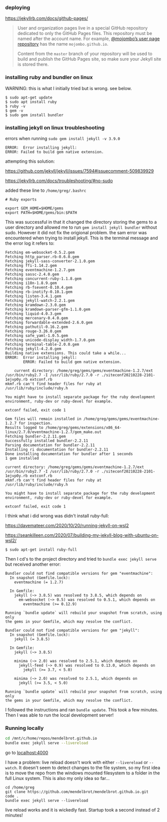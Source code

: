 ### deploying

https://jekyllrb.com/docs/github-pages/

> User and organization pages live in a special GitHub repository dedicated to only the GitHub Pages files. This repository must be named after the account name. For example, [@mojombo’s user page repository](https://github.com/mojombo/mojombo.github.io) has the name `mojombo.github.io`.
>
> Content from the `master` branch of your repository will be used to build and publish the GitHub Pages site, so make sure your Jekyll site is stored there.



### installing ruby and bundler on linux

WARNING: this is what I initially tried but is wrong.  see below.

```
$ sudo apt-get update
$ sudo apt install ruby
$ ruby -v
$ gem -v
$ sudo gem install bundler
```

### installing jekyll on linux troubleshooting

errors when running `sudo gem install jekyll -v 3.9.0`

```
ERROR:  Error installing jekyll:
ERROR: Failed to build gem native extension.
```

attempting this solution:

https://github.com/jekyll/jekyll/issues/7594#issuecomment-509839929

https://jekyllrb.com/docs/troubleshooting/#no-sudo

added these line to `/home/greg/.bashrc`

```
# Ruby exports

export GEM_HOME=$HOME/gems
export PATH=$HOME/gems/bin:$PATH
```

This was successful in that it changed the directory storing the gems to a user directory and allowed me to run `gem install jekyll bundler` without sudo.  However it did not fix the origional problem.  the sam error was encountered when trying to install jekyll.  This is the terminal message and the error log it refers to:

```
Fetching em-websocket-0.5.2.gem
Fetching http_parser.rb-0.6.0.gem
Fetching jekyll-sass-converter-2.1.0.gem
Fetching ffi-1.14.2.gem
Fetching eventmachine-1.2.7.gem
Fetching sassc-2.4.0.gem
Fetching concurrent-ruby-1.1.8.gem
Fetching i18n-1.8.9.gem
Fetching rb-fsevent-0.10.4.gem
Fetching rb-inotify-0.10.1.gem
Fetching listen-3.4.1.gem
Fetching jekyll-watch-2.2.1.gem
Fetching kramdown-2.3.0.gem
Fetching kramdown-parser-gfm-1.1.0.gem
Fetching liquid-4.0.3.gem
Fetching mercenary-0.4.0.gem
Fetching forwardable-extended-2.6.0.gem
Fetching pathutil-0.16.2.gem
Fetching rouge-3.26.0.gem
Fetching safe_yaml-1.0.5.gem
Fetching unicode-display_width-1.7.0.gem
Fetching terminal-table-2.0.0.gem
Fetching jekyll-4.2.0.gem
Building native extensions. This could take a while...
ERROR:  Error installing jekyll:
        ERROR: Failed to build gem native extension.

    current directory: /home/greg/gems/gems/eventmachine-1.2.7/ext
/usr/bin/ruby2.7 -I /usr/lib/ruby/2.7.0 -r ./siteconf20210228-2101-1ejvp0y.rb extconf.rb
mkmf.rb can't find header files for ruby at /usr/lib/ruby/include/ruby.h

You might have to install separate package for the ruby development
environment, ruby-dev or ruby-devel for example.

extconf failed, exit code 1

Gem files will remain installed in /home/greg/gems/gems/eventmachine-1.2.7 for inspection.
Results logged to /home/greg/gems/extensions/x86_64-linux/2.7.0/eventmachine-1.2.7/gem_make.out
Fetching bundler-2.2.11.gem
Successfully installed bundler-2.2.11
Parsing documentation for bundler-2.2.11
Installing ri documentation for bundler-2.2.11
Done installing documentation for bundler after 1 seconds
1 gem installed
```



```
current directory: /home/greg/gems/gems/eventmachine-1.2.7/ext
/usr/bin/ruby2.7 -I /usr/lib/ruby/2.7.0 -r ./siteconf20210228-2101-1ejvp0y.rb extconf.rb
mkmf.rb can't find header files for ruby at /usr/lib/ruby/include/ruby.h

You might have to install separate package for the ruby development
environment, ruby-dev or ruby-devel for example.

extconf failed, exit code 1
```

I think what i did wrong was didn't install ruby-full:

https://davemateer.com/2020/10/20/running-jekyll-on-wsl2

https://seankilleen.com/2020/07/building-my-jekyll-blog-with-ubuntu-on-wsl2/

```
$ sudo apt-get install ruby-full
```

Then I cd's to the project directory and tried to `bundle exec jekyll serve` but received another error:

```
Bundler could not find compatible versions for gem "eventmachine":
  In snapshot (Gemfile.lock):
    eventmachine (= 1.2.7)

  In Gemfile:
    jekyll (~> 3.8.5) was resolved to 3.8.5, which depends on
      em-websocket (~> 0.5) was resolved to 0.5.1, which depends on
        eventmachine (>= 0.12.9)

Running `bundle update` will rebuild your snapshot from scratch, using only
the gems in your Gemfile, which may resolve the conflict.

Bundler could not find compatible versions for gem "jekyll":
  In snapshot (Gemfile.lock):
    jekyll (= 3.8.5)

  In Gemfile:
    jekyll (~> 3.8.5)

    minima (~> 2.0) was resolved to 2.5.1, which depends on
      jekyll-feed (~> 0.9) was resolved to 0.13.0, which depends on
        jekyll (>= 3.7, < 5.0)

    minima (~> 2.0) was resolved to 2.5.1, which depends on
      jekyll (>= 3.5, < 5.0)

Running `bundle update` will rebuild your snapshot from scratch, using only
the gems in your Gemfile, which may resolve the conflict.
```

I followed the instructions and ran `bundle update`.  This took a few minutes.  Then I was able to run the local development server!

### Running locally

```bash
cd /mnt/c/home/repos/mendelbrot.github.io
bundle exec jekyll serve --livereload
```

go to [localhost:4000](http://localhost:4000/)

I have a problem: live reload doesn't work with either `--livereload` or `--watch`.  It doesn't seem to detect changes to the file system, so my first idea is to move the repo from the windows mounted filesystem to a folder in the full Linux system.  This is also my only idea so far...  

```
cd /home/greg
git clone https://github.com/mendelbrot/mendelbrot.github.io.git
code .
bundle exec jekyll serve --livereload
```

live reload works and it is wickedly fast.  Startup took a second instead of 2 minutes!

